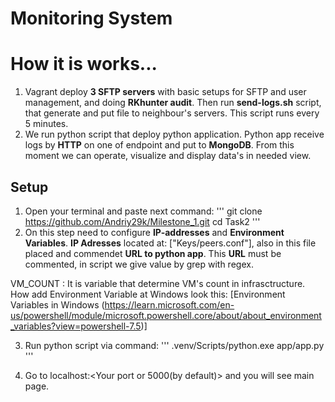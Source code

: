 # Monitoring System

# How it is works...

1. Vagrant deploy **3 SFTP servers** with basic setups for SFTP and user management, and doing **RKhunter audit**. Then run **send-logs.sh** script, that generate and put file to neighbour's servers. This script runs every 5 minutes.
2. We run python script that deploy python application. Python app receive logs by **HTTP** on one of endpoint and put to **MongoDB**. From this moment we can operate, visualize and display data's in needed view.

## Setup

1. Open your terminal and paste next command:
'''
git clone https://github.com/Andriy29k/Milestone_1.git
cd Task2
'''
2. On this step need to configure **IP-addresses** and **Environment Variables**. **IP Adresses** located at: ["Keys/peers.conf"], also in this file placed and commendet **URL to python app**. This **URL** must be commented, in script we give value by grep with regex.

VM_COUNT
:   It is variable that determine VM's count in infrasctructure. How add Environment Variable at Windows look this: [Environment Variables in Windows (https://learn.microsoft.com/en-us/powershell/module/microsoft.powershell.core/about/about_environment_variables?view=powershell-7.5)]

3. Run python script via command:
'''
.venv/Scripts/python.exe app/app.py
'''

4. Go to localhost:<Your port or 5000(by default)> and you will see main page.
